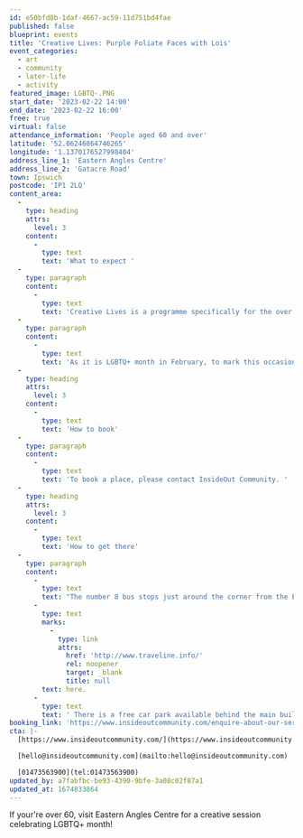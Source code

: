 ```yaml
---
id: e50bfd8b-1daf-4667-ac59-11d751bd4fae
published: false
blueprint: events
title: 'Creative Lives: Purple Foliate Faces with Lois'
event_categories:
  - art
  - community
  - later-life
  - activity
featured_image: LGBTQ-.PNG
start_date: '2023-02-22 14:00'
end_date: '2023-02-22 16:00'
free: true
virtual: false
attendance_information: 'People aged 60 and over'
latitude: '52.06246864746265'
longitude: '1.1370176527998404'
address_line_1: 'Eastern Angles Centre'
address_line_2: 'Gatacre Road'
town: Ipswich
postcode: 'IP1 2LQ'
content_area:
  -
    type: heading
    attrs:
      level: 3
    content:
      -
        type: text
        text: 'What to expect '
  -
    type: paragraph
    content:
      -
        type: text
        text: 'Creative Lives is a programme specifically for the over 60s, which provides weekly sessions that explore creativity and aid those experiencing psychological challenges in their later life.'
  -
    type: paragraph
    content:
      -
        type: text
        text: 'As it is LGBTQ+ month in February, to mark this occasion and show solidarity with people in the LGBTQ+ community, the session will focus on creating ‘queer colour’ foliate faces. No previous experience is required.'
  -
    type: heading
    attrs:
      level: 3
    content:
      -
        type: text
        text: 'How to book'
  -
    type: paragraph
    content:
      -
        type: text
        text: 'To book a place, please contact InsideOut Community. '
  -
    type: heading
    attrs:
      level: 3
    content:
      -
        type: text
        text: 'How to get there'
  -
    type: paragraph
    content:
      -
        type: text
        text: "The number 8 bus stops just around the corner from the Eastern Angles Centre on the main Bramford Road. If you are traveling to visit the centre by bus you can plan your journey\_"
      -
        type: text
        marks:
          -
            type: link
            attrs:
              href: 'http://www.traveline.info/'
              rel: noopener
              target: _blank
              title: null
        text: here.
      -
        type: text
        text: ' There is a free car park available behind the main building. Enter the car park via the large blue gates on Gatacre Road.'
booking_link: 'https://www.insideoutcommunity.com/enquire-about-our-services/'
cta: |-
  [https://www.insideoutcommunity.com/](https://www.insideoutcommunity.com/)

  [hello@insideoutcommunity.com](mailto:hello@insideoutcommunity.com)

  [01473563900](tel:01473563900)
updated_by: a7fabfbc-be93-4390-9bfe-3a08c02f87a1
updated_at: 1674833864
---
```

If your're over 60, visit Eastern Angles Centre for a creative session celebrating LGBTQ+ month!